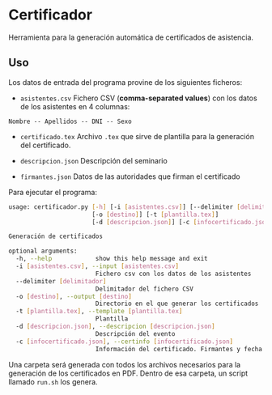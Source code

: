 # Certificador

Herramienta para la generación automática de certificados de asistencia.

## Uso

Los datos de entrada del programa provine de los siguientes ficheros:

- ``asistentes.csv`` Fichero CSV (**comma-separated values**) con los datos de los asistentes en 4 columnas:

```csv
Nombre -- Apellidos -- DNI -- Sexo
```

- ``certificado.tex`` Archivo ``.tex`` que sirve de plantilla para la generación del certificado.

- ``descripcion.json`` Descripción del seminario
- ``firmantes.json`` Datos de las autoridades que firman el certificado

Para ejecutar el programa:

```bash
usage: certificador.py [-h] [-i [asistentes.csv]] [--delimiter [delimitador]]
                       [-o [destino]] [-t [plantilla.tex]]
                       [-d [descripcion.json]] [-c [infocertificado.json]]

Generación de certificados

optional arguments:
  -h, --help            show this help message and exit
  -i [asistentes.csv], --input [asistentes.csv]
                        Fichero csv con los datos de los asistentes
  --delimiter [delimitador]
                        Delimitador del fichero CSV
  -o [destino], --output [destino]
                        Directorio en el que generar los certificados
  -t [plantilla.tex], --template [plantilla.tex]
                        Plantilla
  -d [descripcion.json], --descripcion [descripcion.json]
                        Descripción del evento
  -c [infocertificado.json], --certinfo [infocertificado.json]
                        Información del certificado. Firmantes y fecha
```

Una carpeta será generada con todos los archivos necesarios para la generación de los certificados en PDF. Dentro de esa carpeta, un script llamado ``run.sh`` los genera.